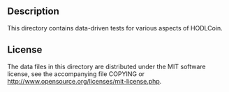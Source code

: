 Description
------------

This directory contains data-driven tests for various aspects of HODLCoin.

License
--------

The data files in this directory are distributed under the MIT software
license, see the accompanying file COPYING or
http://www.opensource.org/licenses/mit-license.php.

